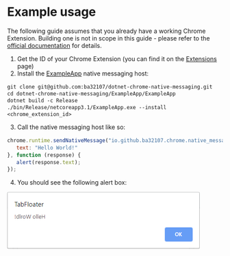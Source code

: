 # Example usage

The following guide assumes that you already have a working Chrome Extension. Building one is not in scope in this guide - please refer to the [official documentation](https://developer.chrome.com/extensions/getstarted) for details.

 1. Get the ID of your Chrome Extension (you can find it on the [Extensions](chrome://extensions/) page)
 1. Install the [ExampleApp](https://github.com/ba32107/dotnet-chrome-native-messaging/tree/master/ExampleApp) native messaging host:
```Shell
git clone git@github.com:ba32107/dotnet-chrome-native-messaging.git
cd dotnet-chrome-native-messaging/ExampleApp/ExampleApp
dotnet build -c Release
./bin/Release/netcoreapp3.1/ExampleApp.exe --install <chrome_extension_id>
```
 3. Call the native messaging host like so:
 ```Javascript
chrome.runtime.sendNativeMessage("io.github.ba32107.chrome.native_messaging.example_app", {
    text: "Hello World!"
}, function (response) {
    alert(response.text);
});
 ```
 4. You should see the following alert box:
 
 ![example alert box](https://raw.githubusercontent.com/ba32107/dotnet-chrome-native-messaging/example_readme/docs/alert.png)

